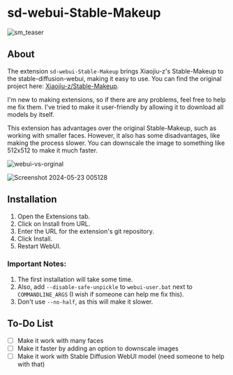 # sd-webui-Stable-Makeup

![sm_teaser](https://github.com/kigy1/sd-webui-Stable-Makeup/assets/136764953/4c74892c-f52f-4db8-8da3-8be9e32a7478)

## About

The extension `sd-webui-Stable-Makeup` brings Xiaojiu-z's Stable-Makeup to the stable-diffusion-webui, making it easy to use. You can find the original project here: [Xiaojiu-z/Stable-Makeup](https://github.com/Xiaojiu-z/Stable-Makeup).

I'm new to making extensions, so if there are any problems, feel free to help me fix them. I've tried to make it user-friendly by allowing it to download all models by itself.

This extension has advantages over the original Stable-Makeup, such as working with smaller faces. However, it also has some disadvantages, like making the process slower. You can downscale the image to something like 512x512 to make it much faster.

![webui-vs-orginal](https://github.com/kigy1/sd-webui-Stable-Makeup/assets/136764953/ab618e8f-79d4-49d6-a1e0-873c4a4d7e07)

![Screenshot 2024-05-23 005128](https://github.com/kigy1/sd-webui-Stable-Makeup/assets/136764953/a229d5f2-b23f-48eb-b7b8-0ae5d029aba7)

## Installation

1. Open the Extensions tab.
2. Click on Install from URL.
3. Enter the URL for the extension's git repository.
4. Click Install.
5. Restart WebUI.

### Important Notes:

1. The first installation will take some time.
2. Also, add `--disable-safe-unpickle` to `webui-user.bat` next to `COMMANDLINE_ARGS` (I wish if someone can help me fix this).
3. Don't use `--no-half`, as this will make it slower.

## To-Do List

- [ ] Make it work with many faces
- [ ] Make it faster by adding an option to downscale images
- [ ] Make it work with Stable Diffusion WebUI model (need someone to help with that)
